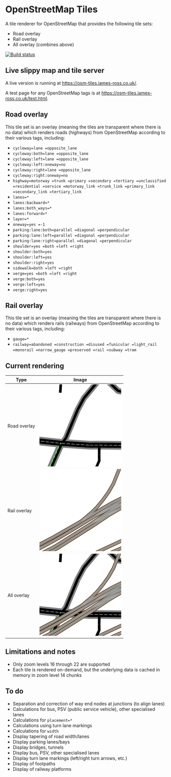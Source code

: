 # OpenStreetMap Tiles

A tile renderer for OpenStreetMap that provides the following tile sets:

- Road overlay
- Rail overlay
- All overlay (combines above)

[![Build status](https://ci.appveyor.com/api/projects/status/n7l46b5cjdrxhtmg?svg=true)](https://ci.appveyor.com/project/twpol/osm-tiles)

## Live slippy map and tile server

A live version is running at https://osm-tiles.james-ross.co.uk/.

A test page for any OpenStreetMap tags is at https://osm-tiles.james-ross.co.uk/test.html.

## Road overlay

This tile set is an overlay (meaning the tiles are transparent where there is no data) which renders roads (highways) from OpenStreetMap according to their various tags, including:

- `cycleway=lane =opposite_lane`
- `cycleway:both=lane =opposite_lane`
- `cycleway:left=lane =opposite_lane`
- `cycleway:left:oneway=no`
- `cycleway:right=lane =opposite_lane`
- `cycleway:right:oneway=no`
- `highway=motorway =trunk =primary =secondary =tertiary =unclassified =residential =service =motorway_link =trunk_link =primary_link =secondary_link =tertiary_link`
- `lanes=*`
- `lanes:backward=*`
- `lanes:both_ways=*`
- `lanes:forward=*`
- `layer=*`
- `oneway=yes =-1`
- `parking:lane:both=parallel =diagonal =perpendicular`
- `parking:lane:left=parallel =diagonal =perpendicular`
- `parking:lane:right=parallel =diagonal =perpendicular`
- `shoulder=yes =both =left =right`
- `shoulder:both=yes`
- `shoulder:left=yes`
- `shoulder:right=yes`
- `sidewalk=both =left =right`
- `verge=yes =both =left =right`
- `verge:both=yes`
- `verge:left=yes`
- `verge:right=yes`

## Rail overlay

This tile set is an overlay (meaning the tiles are transparent where there is no data) which renders rails (railways) from OpenStreetMap according to their various tags, including:

- `gauge=*`
- `railway=abandoned =construction =disused =funicular =light_rail =monorail =narrow_gauge =preserved =rail =subway =tram`

## Current rendering

| Type | Image |
|---|---|
| Road overlay | ![Example road tile](Documentation/roads-18-131004-87172.png) |
| Rail overlay | ![Example rail tile](Documentation/rails-18-131004-87172.png) |
| All overlay  | ![Example all tile](Documentation/all-18-131004-87172.png) |

## Limitations and notes

- Only zoom levels 16 through 22 are supported
- Each tile is rendered on-demand, but the underlying data is cached in memory in zoom level 14 chunks

## To do

- Separation and correction of way end nodes at junctions (to align lanes)
- Calculations for bus, PSV (public service vehicle), other specialised lanes
- Calculations for `placement=*`
- Calculations using turn lane markings
- Calculations for `width`
- Display tapering of road width/lanes
- Display parking lanes/bays
- Display bridges, tunnels
- Display bus, PSV, other specialised lanes
- Display turn lane markings (left/right turn arrows, etc.)
- Display of footpaths
- Display of railway platforms
